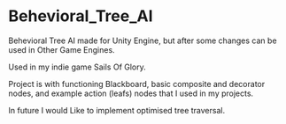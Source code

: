 # Behevioral_Tree_AI

Behevioral Tree AI made for Unity Engine, but after some changes can be used in Other Game Engines.

Used in my indie game Sails Of Glory.

Project is with functioning Blackboard, basic composite and decorator nodes, and example action (leafs) nodes that I used in my projects.

In future I would Like to implement optimised tree traversal.
